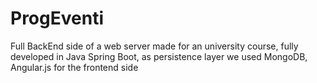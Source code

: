 # ProgEventi
Full BackEnd side of a web server made for an university course, fully developed in Java Spring Boot, as persistence layer we used MongoDB, Angular.js for the frontend side 
